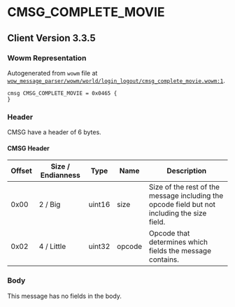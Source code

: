 # CMSG_COMPLETE_MOVIE

## Client Version 3.3.5

### Wowm Representation

Autogenerated from `wowm` file at [`wow_message_parser/wowm/world/login_logout/cmsg_complete_movie.wowm:1`](https://github.com/gtker/wow_messages/tree/main/wow_message_parser/wowm/world/login_logout/cmsg_complete_movie.wowm#L1).
```rust,ignore
cmsg CMSG_COMPLETE_MOVIE = 0x0465 {
}
```
### Header

CMSG have a header of 6 bytes.

#### CMSG Header

| Offset | Size / Endianness | Type   | Name   | Description |
| ------ | ----------------- | ------ | ------ | ----------- |
| 0x00   | 2 / Big           | uint16 | size   | Size of the rest of the message including the opcode field but not including the size field.|
| 0x02   | 4 / Little        | uint32 | opcode | Opcode that determines which fields the message contains.|

### Body

This message has no fields in the body.

